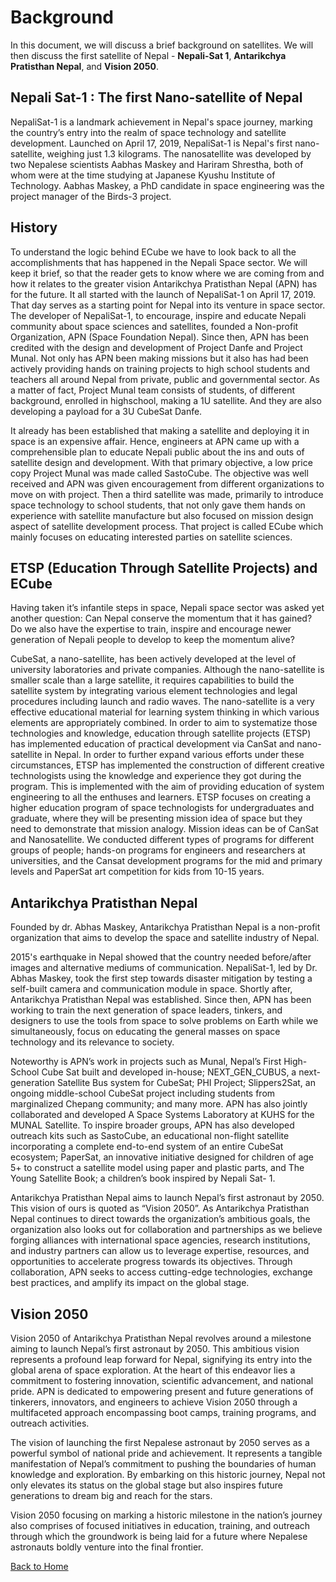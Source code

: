 # Background
In this document, we will discuss a brief background on satellites. We will then discuss the first satellite of Nepal - **Nepali-Sat 1**, **Antarikchya Pratisthan Nepal**, and **Vision 2050**. 


## Nepali Sat-1 : The first Nano-satellite of Nepal
NepaliSat-1 is a landmark achievement in Nepal's space journey, marking the country’s entry into the realm of space technology and satellite development. Launched on April 17, 2019,  NepaliSat-1 is Nepal's first nano-satellite, weighing just 1.3 kilograms. The nanosatellite was developed by two Nepalese scientists Aabhas Maskey and Hariram Shrestha, both of whom were at the time studying at Japanese Kyushu Institute of Technology. Aabhas Maskey, a PhD candidate in space engineering was the project manager of the Birds-3 project.

## History

To understand the logic behind ECube we have to look back to all the accomplishments that has happened in the Nepali Space sector. We will keep it brief, so that the reader gets to know where we are coming from and how it relates to the greater vision Antarikchya Pratisthan Nepal (APN) has for the future. It all started with the launch of NepaliSat-1 on April 17, 2019. That day serves as a starting point for Nepal into its venture in space sector. The developer of NepaliSat-1, to encourage, inspire and educate Nepali community about space sciences and satellites, founded a Non-profit Organization, APN (Space Foundation Nepal). Since then, APN has been credited with the design and development of Project Danfe and Project Munal. Not only has APN been making missions but it also has had been actively providing hands on training projects to high school students and teachers all around Nepal from private, public and governmental sector. As a matter of fact, Project Munal team consists of students, of different background, enrolled in highschool, making a 1U satellite. And they are also developing a payload for a 3U CubeSat Danfe.

It already has been established that making a satellite and deploying it in space is an expensive affair. Hence, engineers at APN came up with a comprehensible plan to educate Nepali public about the ins and outs of satellite design and development. With that primary objective, a low price copy Project Munal was made called SastoCube. The objective was well received and APN was given encouragement from different organizations to move on with project. Then a third satellite was made, primarily to introduce space technology to school students, that not only gave them hands on experience with satellite manufacture but also focused on mission design aspect of satellite development process. That project is called ECube which mainly focuses on educating interested parties on satellite sciences.

## ETSP (Education Through Satellite Projects) and ECube

Having taken it’s infantile steps in space, Nepali space sector was asked yet another question: Can Nepal conserve the momentum that it has gained? Do we also have the expertise to train, inspire and encourage newer generation of Nepali people to develop to keep the momentum alive?

CubeSat, a nano-satellite, has been actively developed at the level of university laboratories and private companies. Although the nano-satellite is smaller scale than a large satellite, it requires capabilities to build the satellite system by integrating various element technologies and legal procedures including launch and radio waves. The nano-satellite is a very effective educational material for learning system thinking in which various elements are appropriately combined. In order to aim to systematize those technologies and knowledge, education through satellite projects (ETSP) has implemented education of practical development via CanSat and nano-satellite in Nepal. In order to further expand various efforts under these circumstances, ETSP has implemented the construction of different creative technologists using the knowledge and experience they got during the program. This is implemented with the aim of providing education of system engineering to all the enthuses and learners. ETSP focuses on creating a higher education program of space technologists for undergraduates and graduate, where they will be presenting mission idea of space but they need to demonstrate that mission analogy. Mission ideas can be of CanSat and Nanosatellite. We conducted different types of programs for different groups of people; hands-on programs for engineers and researchers at universities, and the Cansat development programs for the mid and primary levels and PaperSat art competition for kids from 10-15 years.


## Antarikchya Pratisthan Nepal
Founded by dr. Abhas Maskey, Antarikchya Pratisthan Nepal is a non-profit organization that aims to develop the space and satellite industry of Nepal.

2015's earthquake in Nepal showed that the country needed before/after images and alternative mediums of communication. NepaliSat-1, led by Dr. Abhas Maskey, took the first step towards disaster mitigation by testing a self-built camera and communication module in space. Shortly after, Antarikchya Pratisthan Nepal was established. Since then, APN has been working to train the next generation of space leaders, tinkers, and designers to use the tools from space to solve problems on Earth while we simultaneously, focus on educating the general masses on space technology and its relevance to society.

Noteworthy is APN’s work in projects such as Munal, Nepal’s First High-School Cube Sat built and developed in-house; NEXT_GEN_CUBUS, a next-generation Satellite Bus system for CubeSat; PHI Project; Slippers2Sat, an ongoing middle-school CubeSat project including students from marginalized Chepang community; and many more. APN has also jointly collaborated and developed A Space Systems Laboratory at KUHS for the MUNAL Satellite. To inspire broader groups, APN has also developed outreach kits such as SastoCube, an educational non-flight satellite incorporating a complete end-to-end system of an entire CubeSat ecosystem; PaperSat, an innovative initiative designed for children of age 5+ to construct a satellite model using paper and plastic parts, and The Young Satellite Book; a children’s book inspired by Nepali Sat- 1.

Antarikchya Pratisthan Nepal aims to launch Nepal’s first astronaut by 2050. This vision of ours is quoted as “Vision 2050”. As Antarikchya Pratisthan Nepal continues to direct towards the organization’s ambitious goals, the organization also looks out for collaboration and partnerships as we believe forging alliances with international space agencies, research institutions, and industry partners can allow us to leverage expertise, resources, and opportunities to accelerate progress towards its objectives. Through collaboration, APN seeks to access cutting-edge technologies, exchange best practices, and amplify its impact on the global stage.


## Vision 2050

Vision 2050 of Antarikchya Pratisthan Nepal revolves around a milestone aiming to launch Nepal’s first astronaut by 2050. This ambitious vision represents a profound leap forward for Nepal, signifying its entry into the global arena of space exploration. At the heart of this endeavor lies a commitment to fostering innovation, scientific advancement, and national pride. APN is dedicated to empowering present and future generations of tinkerers, innovators, and engineers to achieve Vision 2050 through a multifaceted approach encompassing boot camps, training programs, and outreach activities.

The vision of launching the first Nepalese astronaut by 2050 serves as a powerful symbol of national pride and achievement. It represents a tangible manifestation of Nepal’s commitment to pushing the boundaries of human knowledge and exploration. By embarking on this historic journey, Nepal not only elevates its status on the global stage but also inspires future generations to dream big and reach for the stars. 

Vision 2050 focusing on marking a historic milestone in the nation’s journey also comprises of focused initiatives in education, training, and outreach through which the groundwork is being laid for a future where Nepalese astronauts boldly venture into the final frontier. 

[Back to Home](../../index.md)

